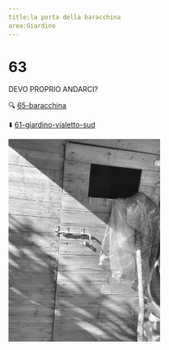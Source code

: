 ```yaml
---
title:la porta della baracchina
area:Giardino
---
```

# 63
DEVO PROPRIO ANDARCI?

🔍 [65-baracchina](65-baracchina.md)

⬇️ [61-giardino-vialetto-sud](61-giardino-vialetto-sud.md)

![foto_48](_assets/preview/foto_48.jpg)